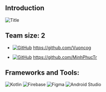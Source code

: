 ## Introduction
![Title](https://imgtr.ee/images/2023/06/03/SgOVB.png)

## Team size: 2

- [![GitHub](https://badgen.net/badge/icon/github?icon=github&label)](https://github.com/Vuoncog) https://github.com/Vuoncog

- [![GitHub](https://badgen.net/badge/icon/github?icon=github&label)](https://github.com/MinhPhucTr) https://github.com/MinhPhucTr

## Frameworks and Tools:

![Kotlin](https://img.shields.io/badge/kotlin-%237F52FF.svg?style=for-the-badge&logo=kotlin&logoColor=white)
![Firebase](https://img.shields.io/badge/Firebase-039BE5?style=for-the-badge&logo=Firebase&logoColor=white)
![Figma](https://img.shields.io/badge/figma-%23F24E1E.svg?style=for-the-badge&logo=figma&logoColor=white)
![Android Studio](https://img.shields.io/badge/Android%20Studio-3DDC84.svg?style=for-the-badge&logo=android-studio&logoColor=white)
